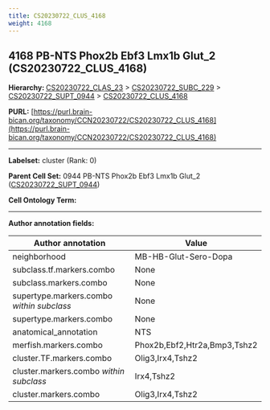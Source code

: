 ```yaml
---
title: CS20230722_CLUS_4168
weight: 4168
---
```

## 4168 PB-NTS Phox2b Ebf3 Lmx1b Glut_2 (CS20230722_CLUS_4168)
<b>Hierarchy: </b>
[CS20230722_CLAS_23](../CS20230722_CLAS_23) >
[CS20230722_SUBC_229](../CS20230722_SUBC_229) >
[CS20230722_SUPT_0944](../CS20230722_SUPT_0944) >
[CS20230722_CLUS_4168](../CS20230722_CLUS_4168)

**PURL:** [https://purl.brain-bican.org/taxonomy/CCN20230722/CS20230722_CLUS_4168](https://purl.brain-bican.org/taxonomy/CCN20230722/CS20230722_CLUS_4168)

---


**Labelset:** cluster (Rank: 0)

**Parent Cell Set:** 0944 PB-NTS Phox2b Ebf3 Lmx1b Glut_2 ([CS20230722_SUPT_0944](../CS20230722_SUPT_0944))



**Cell Ontology Term:** 

[MARKER GENES.]: #


---

[TRANSFERRED ANNOTATIONS.]: #


[AUTHOR ANNOTATION FIELDS.]: #


**Author annotation fields:**

| Author annotation | Value |
|-------------------|-------|
|neighborhood|MB-HB-Glut-Sero-Dopa|
|subclass.tf.markers.combo|None|
|subclass.markers.combo|None|
|supertype.markers.combo _within subclass_|None|
|supertype.markers.combo|None|
|anatomical_annotation|NTS|
|merfish.markers.combo|Phox2b,Ebf2,Htr2a,Bmp3,Tshz2|
|cluster.TF.markers.combo|Olig3,Irx4,Tshz2|
|cluster.markers.combo _within subclass_|Irx4,Tshz2|
|cluster.markers.combo|Olig3,Irx4,Tshz2|
